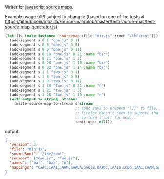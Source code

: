 Writer for [javascript source maps](https://docs.google.com/document/d/1U1RGAehQwRypUTovF1KRlpiOFze0b-_2gc6fAH0KY0k).


Example usage (API subject to change):
 (based on one of the tests at https://github.com/mozilla/source-map/blob/master/test/source-map/test-source-map-generator.js)

```lisp
(let ((s (make-instance 'sourcemap :file "min.js" :root "/the/root")))
  (add-segment s 0 1 "one.js" 0 1)
  (add-segment s 0 5 "one.js" 0 5)
  (add-segment s 0 9 "one.js" 0 11)
  (add-segment s 0 18 "one.js" 0 21 :name "bar")
  (add-segment s 0 21 "one.js" 1 3)
  (add-segment s 0 28 "one.js" 1 10 :name "baz")
  (add-segment s 0 32 "one.js" 1 14 :name "bar")
  (add-segment s 1 1 "two.js" 0 1)
  (add-segment s 1 5 "two.js" 0 5)
  (add-segment s 1 9 "two.js" 0 11)
  (add-segment s 1 18 "two.js" 0 21 :name "n")
  (add-segment s 1 21 "two.js" 1 3)
  (add-segment s 1 28 "two.js" 1 10 :name "n")
  (with-output-to-string (stream)
    (write-source-map-to-stream s stream
                                ;; spec says to prepend ")]}" to file, but
                                ;; firefox doesn't seem to support that yet
                                ;; so turn it off for now...
                                :anti-xssi nil)))
```

output:

```json
{
  "version": 3,
  "file": "min.js",
  "sourceRoot": "/the/root",
  "sources": ["one.js", "two.js"],
  "names": ["bar", "baz", "n"],
  "mappings": "CAAC,IAAI,IAAM,SAAUA,GAClB,OAAOC,IAAID;CCDb,IAAI,IAAM,SAAUE,GAClB,OAAOA"
}
```